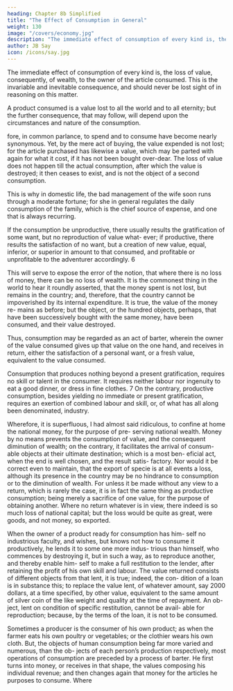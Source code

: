 ```yaml
---
heading: Chapter 8b Simplified
title: "The Effect of Consumption in General"
weight: 130
image: "/covers/economy.jpg"
description: "The immediate effect of consumption of every kind is, the loss of value, consequently, of wealth, to the owner of the article consumed"
author: JB Say
icon: /icons/say.jpg
---
```



The immediate effect of consumption of every kind is, the loss of value, consequently, of wealth, to the owner of the article consumed. This is the invariable and inevitable consequence, and should never be lost sight of in reasoning on this
matter. 

A product consumed is a value lost to all the world and to all eternity; but the further consequence, that may follow, will depend upon the circumstances and nature of the consumption.

fore, in common parlance, to spend and to consume have become nearly synonymous. Yet, by the mere act of buying,
the value expended is not lost; for the article purchased has likewise a value, which may be parted with again for what it
cost, if it has not been bought over-dear. The loss of value does not happen till the actual consumption, after which the
value is destroyed; it then ceases to exist, and is not the object of a second consumption. 

This is why in domestic life, the bad management of the wife soon runs through a moderate fortune; for she in general regulates the daily consumption of the family, which is the chief source of expense, and one that is always recurring. 

If the consumption be unproductive, there usually results the gratification of some want, but no reproduction of value what-
ever; if productive, there results the satisfaction of no want, but a creation of new value, equal, inferior, or superior in
amount to that consumed, and profitable or unprofitable to the adventurer accordingly. 6

This will serve to expose the error of the notion, that where there is no loss of money, there can be no loss of wealth. It is
the commonest thing in the world to hear it roundly asserted, that the money spent is not lost, but remains in the country;
and, therefore, that the country cannot be impoverished by its internal expenditure. It is true, the value of the money re-
mains as before; but the object, or the hundred objects, perhaps, that have been successively bought with the same money,
have been consumed, and their value destroyed.

Thus, consumption may be regarded as an act of barter,
wherein the owner of the value consumed gives up that value
on the one hand, and receives in return, either the satisfaction
of a personal want, or a fresh value, equivalent to the value consumed.

Consumption that produces nothing beyond a present gratification, requires no
skill or talent in the consumer. It requires neither labour nor
ingenuity to eat a good dinner, or dress in fine clothes. 7 On
the contrary, productive consumption, besides yielding no
immediate or present gratification, requires an exertion of
combined labour and skill, or, of what has all along been denominated, industry.

Wherefore, it is superfluous, I had almost said ridiculous, to
confine at home the national money, for the purpose of pre-
serving national wealth. Money by no means prevents the
consumption of value, and the consequent diminution of
wealth; on the contrary, it facilitates the arrival of consum-
able objects at their ultimate destination; which is a most ben-
eficial act, when the end is well chosen, and the result satis-
factory. Nor would it be correct even to maintain, that the
export of specie is at all events a loss, although its presence
in the country may be no hindrance to consumption or to the
diminution of wealth. For unless it be made without any view
to a return, which is rarely the case, it is in fact the same thing
as productive consumption; being merely a sacrifice of one
value, for the purpose of obtaining another. Where no return
whatever is in view, there indeed is so much loss of national capital; but the loss would be quite as great, were goods, and
not money, so exported.

When the owner of a product ready for consumption has him-
self no industrious faculty, and wishes, but knows not how to
consume it productively, he lends it to some one more indus-
trious than himself, who commences by destroying it, but in
such a way, as to reproduce another, and thereby enable him-
self to make a full restitution to the lender, after retaining the
profit of his own skill and labour. The value returned consists
of different objects from that lent, it is true; indeed, the con-
dition of a loan is in substance this; to replace the value lent,
of whatever amount, say 2000 dollars, at a time specified, by
other value, equivalent to the same amount of silver coin of
the like weight and quality at the time of repayment. An ob-
ject, lent on condition of specific restitution, cannot be avail-
able for reproduction; because, by the terms of the loan, it is
not to be consumed.


Sometimes a producer is the consumer of his own product; as when the farmer eats his own poultry or vegetables; or the
clothier wears his own cloth. But, the objects of human consumption being far more varied and numerous, than the ob-
jects of each person’s production respectively, most operations of consumption are preceded by a process of barter. He
first turns into money, or receives in that shape, the values composing his individual revenue; and then changes again
that money for the articles he purposes to consume. Where

